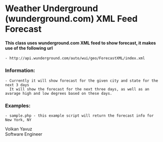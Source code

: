 Weather Underground (wunderground.com) XML Feed Forecast
=============================================

#### This class uses wunderground.com XML feed to show forecast, it makes use of the following url ####
	- http://api.wunderground.com/auto/wui/geo/ForecastXML/index.xml

### Information: ###
    - Currently it will show forecast for the given city and state for the next 3 days
      It will show the forecast for the next three days, as well as an avarage high and low degrees based on these days.

### Examples: ###
	- sample.php - this example script will return the forecast info for New York, NY


Volkan Yavuz <br>
Software Engineer <br>